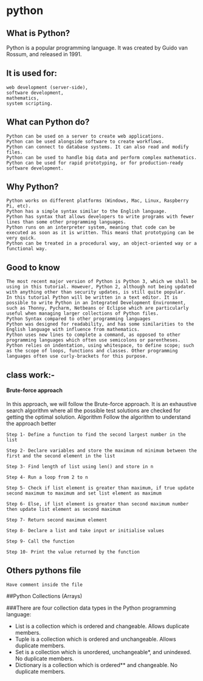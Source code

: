 # python

## What is Python?
Python is a popular programming language. It was created by Guido van Rossum, and released in 1991.

## It is used for:
 ```
web development (server-side),
software development,
mathematics,
system scripting.
 ```   
## What can Python do?
 ```
Python can be used on a server to create web applications.
Python can be used alongside software to create workflows.
Python can connect to database systems. It can also read and modify files.
Python can be used to handle big data and perform complex mathematics.
Python can be used for rapid prototyping, or for production-ready software development.
 ```
## Why Python?
```
Python works on different platforms (Windows, Mac, Linux, Raspberry Pi, etc).
Python has a simple syntax similar to the English language.
Python has syntax that allows developers to write programs with fewer lines than some other programming languages.
Python runs on an interpreter system, meaning that code can be executed as soon as it is written. This means that prototyping can be very quick.
Python can be treated in a procedural way, an object-oriented way or a functional way.
```
## Good to know
```
The most recent major version of Python is Python 3, which we shall be using in this tutorial. However, Python 2, although not being updated with anything other than security updates, is still quite popular.
In this tutorial Python will be written in a text editor. It is possible to write Python in an Integrated Development Environment, such as Thonny, Pycharm, Netbeans or Eclipse which are particularly useful when managing larger collections of Python files.
Python Syntax compared to other programming languages
Python was designed for readability, and has some similarities to the English language with influence from mathematics.
Python uses new lines to complete a command, as opposed to other programming languages which often use semicolons or parentheses.
Python relies on indentation, using whitespace, to define scope; such as the scope of loops, functions and classes. Other programming languages often use curly-brackets for this purpose.
```

## class work:-
#### Brute-force approach

In this approach, we will follow the Brute-force approach. It is an exhaustive search algorithm where all the possible test solutions are checked for getting the optimal solution.
Algorithm
Follow the algorithm to understand the approach better
```
Step 1- Define a function to find the second largest number in the list

Step 2- Declare variables and store the maximum nd minimum between the first and the second element in the list

Step 3- Find length of list using len() and store in n

Step 4- Run a loop from 2 to n

Step 5- Check if list element is greater than maximum, if true update second maximum to maximum and set list element as maximum

Step 6- Else, if list element is greater than second maximum number then update list element as second maximum

Step 7- Return second maximum element

Step 8- Declare a list and take input or initialise values

Step 9- Call the function

Step 10- Print the value returned by the function
```
## Others pythons file
```
Have comment inside the file 
```
##Python Collections (Arrays)

###There are four collection data types in the Python programming language:

* List is a collection which is ordered and changeable. Allows duplicate members.
* Tuple is a collection which is ordered and unchangeable. Allows duplicate members.
* Set is a collection which is unordered, unchangeable*, and unindexed. No duplicate members.
* Dictionary is a collection which is ordered** and changeable. No duplicate members.
